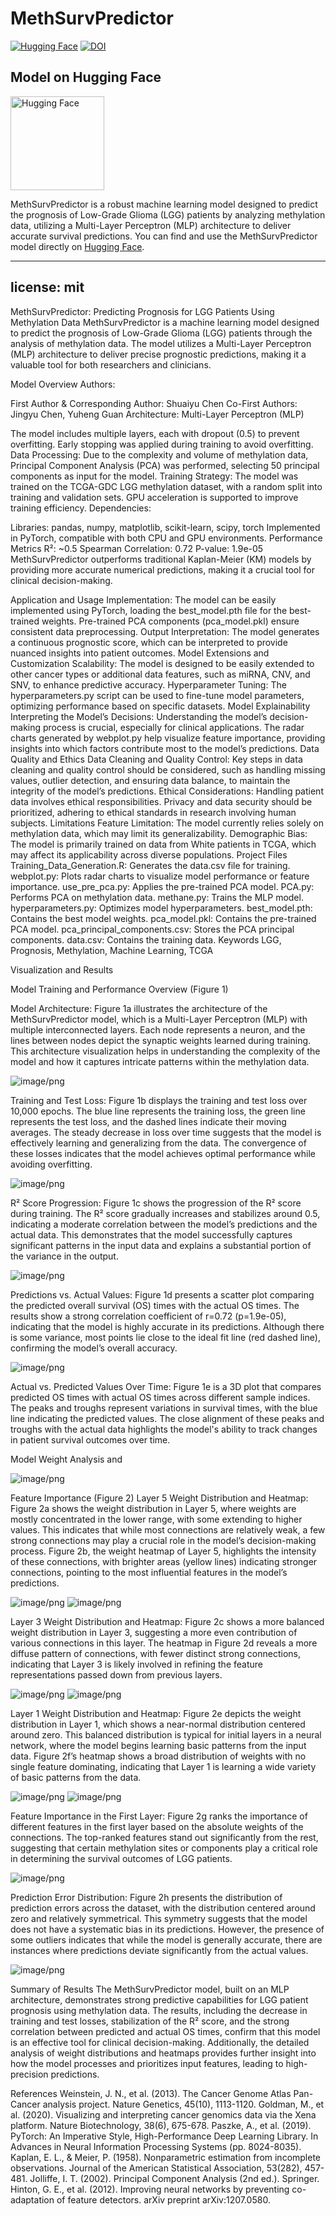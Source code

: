 # MethSurvPredictor
[![Hugging Face](https://img.shields.io/badge/Hugging%20Face-Model-blue)](https://huggingface.co/csycsycsy/MethSurvPredictor)
[![DOI](https://zenodo.org/badge/DOI/10.5281/zenodo.13366876.svg)](https://doi.org/10.5281/zenodo.13366876)
## Model on Hugging Face
<a href="https://huggingface.co/csycsycsy/MethSurvPredictor">
    <img src="https://th.bing.com/th/id/OIP.Bz8NJZhyjcCKXPEpSPQD4wHaE8?rs=1&pid=ImgDetMain" alt="Hugging Face" width="150"/>
</a>

MethSurvPredictor is a robust machine learning model designed to predict the prognosis of Low-Grade Glioma (LGG) patients by analyzing methylation data, utilizing a Multi-Layer Perceptron (MLP) architecture to deliver accurate survival predictions.
You can find and use the MethSurvPredictor model directly on [Hugging Face](https://huggingface.co/csycsycsy/MethSurvPredictor).

---
license: mit
---
MethSurvPredictor: Predicting Prognosis for LGG Patients Using Methylation Data
MethSurvPredictor is a machine learning model designed to predict the prognosis of Low-Grade Glioma (LGG) patients through the analysis of methylation data. The model utilizes a Multi-Layer Perceptron (MLP) architecture to deliver precise prognostic predictions, making it a valuable tool for both researchers and clinicians.

Model Overview
Authors:

First Author & Corresponding Author: Shuaiyu Chen
Co-First Authors: Jingyu Chen, Yuheng Guan
Architecture: Multi-Layer Perceptron (MLP)

The model includes multiple layers, each with dropout (0.5) to prevent overfitting. Early stopping was applied during training to avoid overfitting.
Data Processing: Due to the complexity and volume of methylation data, Principal Component Analysis (PCA) was performed, selecting 50 principal components as input for the model.
Training Strategy: The model was trained on the TCGA-GDC LGG methylation dataset, with a random split into training and validation sets. GPU acceleration is supported to improve training efficiency.
Dependencies:

Libraries: pandas, numpy, matplotlib, scikit-learn, scipy, torch
Implemented in PyTorch, compatible with both CPU and GPU environments.
Performance Metrics
R²: ~0.5
Spearman Correlation: 0.72
P-value: 1.9e-05
MethSurvPredictor outperforms traditional Kaplan-Meier (KM) models by providing more accurate numerical predictions, making it a crucial tool for clinical decision-making.

Application and Usage
Implementation: The model can be easily implemented using PyTorch, loading the best_model.pth file for the best-trained weights. Pre-trained PCA components (pca_model.pkl) ensure consistent data preprocessing.
Output Interpretation: The model generates a continuous prognostic score, which can be interpreted to provide nuanced insights into patient outcomes.
Model Extensions and Customization
Scalability: The model is designed to be easily extended to other cancer types or additional data features, such as miRNA, CNV, and SNV, to enhance predictive accuracy.
Hyperparameter Tuning: The hyperparameters.py script can be used to fine-tune model parameters, optimizing performance based on specific datasets.
Model Explainability
Interpreting the Model’s Decisions: Understanding the model’s decision-making process is crucial, especially for clinical applications. The radar charts generated by webplot.py help visualize feature importance, providing insights into which factors contribute most to the model’s predictions.
Data Quality and Ethics
Data Cleaning and Quality Control: Key steps in data cleaning and quality control should be considered, such as handling missing values, outlier detection, and ensuring data balance, to maintain the integrity of the model’s predictions.
Ethical Considerations: Handling patient data involves ethical responsibilities. Privacy and data security should be prioritized, adhering to ethical standards in research involving human subjects.
Limitations
Feature Limitation: The model currently relies solely on methylation data, which may limit its generalizability.
Demographic Bias: The model is primarily trained on data from White patients in TCGA, which may affect its applicability across diverse populations.
Project Files
Training_Data_Generation.R: Generates the data.csv file for training.
webplot.py: Plots radar charts to visualize model performance or feature importance.
use_pre_pca.py: Applies the pre-trained PCA model.
PCA.py: Performs PCA on methylation data.
methane.py: Trains the MLP model.
hyperparameters.py: Optimizes model hyperparameters.
best_model.pth: Contains the best model weights.
pca_model.pkl: Contains the pre-trained PCA model.
pca_principal_components.csv: Stores the PCA principal components.
data.csv: Contains the training data.
Keywords
LGG, Prognosis, Methylation, Machine Learning, TCGA

Visualization and Results

Model Training and Performance Overview (Figure 1)

Model Architecture: Figure 1a illustrates the architecture of the MethSurvPredictor model, which is a Multi-Layer Perceptron (MLP) with multiple interconnected layers. Each node represents a neuron, and the lines between nodes depict the synaptic weights learned during training. This architecture visualization helps in understanding the complexity of the model and how it captures intricate patterns within the methylation data.

![image/png](https://cdn-uploads.huggingface.co/production/uploads/66c5cec3f720e602d299597a/ZaxPSpvLG8j3iM_06T9HV.png)

Training and Test Loss: Figure 1b displays the training and test loss over 10,000 epochs. The blue line represents the training loss, the green line represents the test loss, and the dashed lines indicate their moving averages. The steady decrease in loss over time suggests that the model is effectively learning and generalizing from the data. The convergence of these losses indicates that the model achieves optimal performance while avoiding overfitting.

![image/png](https://cdn-uploads.huggingface.co/production/uploads/66c5cec3f720e602d299597a/dcwVfVFSs0CLTH9VWZjyZ.png)

R² Score Progression: Figure 1c shows the progression of the R² score during training. The R² score gradually increases and stabilizes around 0.5, indicating a moderate correlation between the model’s predictions and the actual data. This demonstrates that the model successfully captures significant patterns in the input data and explains a substantial portion of the variance in the output.

![image/png](https://cdn-uploads.huggingface.co/production/uploads/66c5cec3f720e602d299597a/5TVVPU6P9kGdVvgG03VOk.png)

Predictions vs. Actual Values: Figure 1d presents a scatter plot comparing the predicted overall survival (OS) times with the actual OS times. The results show a strong correlation coefficient of r=0.72 (p=1.9e-05), indicating that the model is highly accurate in its predictions. Although there is some variance, most points lie close to the ideal fit line (red dashed line), confirming the model’s overall accuracy.

![image/png](https://cdn-uploads.huggingface.co/production/uploads/66c5cec3f720e602d299597a/YFgA2hBYS3wMp0hZjiofw.png)

Actual vs. Predicted Values Over Time: Figure 1e is a 3D plot that compares predicted OS times with actual OS times across different sample indices. The peaks and troughs represent variations in survival times, with the blue line indicating the predicted values. The close alignment of these peaks and troughs with the actual data highlights the model's ability to track changes in patient survival outcomes over time.

Model Weight Analysis and 

![image/png](https://cdn-uploads.huggingface.co/production/uploads/66c5cec3f720e602d299597a/y9eX0zjCvvQDw4ElU0BWs.png)

Feature Importance (Figure 2)
Layer 5 Weight Distribution and Heatmap: Figure 2a shows the weight distribution in Layer 5, where weights are mostly concentrated in the lower range, with some extending to higher values. This indicates that while most connections are relatively weak, a few strong connections may play a crucial role in the model’s decision-making process. Figure 2b, the weight heatmap of Layer 5, highlights the intensity of these connections, with brighter areas (yellow lines) indicating stronger connections, pointing to the most influential features in the model’s predictions.

![image/png](https://cdn-uploads.huggingface.co/production/uploads/66c5cec3f720e602d299597a/kUz2xr0AQ6g8Njnbjwjlt.png)
![image/png](https://cdn-uploads.huggingface.co/production/uploads/66c5cec3f720e602d299597a/QyjGB7ix-tfN9FXoGW7zF.png)

Layer 3 Weight Distribution and Heatmap: Figure 2c shows a more balanced weight distribution in Layer 3, suggesting a more even contribution of various connections in this layer. The heatmap in Figure 2d reveals a more diffuse pattern of connections, with fewer distinct strong connections, indicating that Layer 3 is likely involved in refining the feature representations passed down from previous layers.

![image/png](https://cdn-uploads.huggingface.co/production/uploads/66c5cec3f720e602d299597a/PQjFx--WhB9DRjGUCx8Nb.png)
![image/png](https://cdn-uploads.huggingface.co/production/uploads/66c5cec3f720e602d299597a/MOkWrmuzEEggtcYw1SPV5.png)

Layer 1 Weight Distribution and Heatmap: Figure 2e depicts the weight distribution in Layer 1, which shows a near-normal distribution centered around zero. This balanced distribution is typical for initial layers in a neural network, where the model begins learning basic patterns from the input data. Figure 2f’s heatmap shows a broad distribution of weights with no single feature dominating, indicating that Layer 1 is learning a wide variety of basic patterns from the data.

![image/png](https://cdn-uploads.huggingface.co/production/uploads/66c5cec3f720e602d299597a/7Q6w9W_pGeMGrQ8cm1CC0.png)
![image/png](https://cdn-uploads.huggingface.co/production/uploads/66c5cec3f720e602d299597a/2FWYGjrzNGfKtMZn1SWCG.png)

Feature Importance in the First Layer: Figure 2g ranks the importance of different features in the first layer based on the absolute weights of the connections. The top-ranked features stand out significantly from the rest, suggesting that certain methylation sites or components play a critical role in determining the survival outcomes of LGG patients.

![image/png](https://cdn-uploads.huggingface.co/production/uploads/66c5cec3f720e602d299597a/86_oL4b-rPkyWGZINCBBn.png)

Prediction Error Distribution: Figure 2h presents the distribution of prediction errors across the dataset, with the distribution centered around zero and relatively symmetrical. This symmetry suggests that the model does not have a systematic bias in its predictions. However, the presence of some outliers indicates that while the model is generally accurate, there are instances where predictions deviate significantly from the actual values.

![image/png](https://cdn-uploads.huggingface.co/production/uploads/66c5cec3f720e602d299597a/3Iv0YjHOtkP9751_wc_Hm.png)

Summary of Results
The MethSurvPredictor model, built on an MLP architecture, demonstrates strong predictive capabilities for LGG patient prognosis using methylation data. The results, including the decrease in training and test losses, stabilization of the R² score, and the strong correlation between predicted and actual OS times, confirm that this model is an effective tool for clinical decision-making. Additionally, the detailed analysis of weight distributions and heatmaps provides further insight into how the model processes and prioritizes input features, leading to high-precision predictions.

References
Weinstein, J. N., et al. (2013). The Cancer Genome Atlas Pan-Cancer analysis project. Nature Genetics, 45(10), 1113-1120.
Goldman, M., et al. (2020). Visualizing and interpreting cancer genomics data via the Xena platform. Nature Biotechnology, 38(6), 675-678.
Paszke, A., et al. (2019). PyTorch: An Imperative Style, High-Performance Deep Learning Library. In Advances in Neural Information Processing Systems (pp. 8024-8035).
Kaplan, E. L., & Meier, P. (1958). Nonparametric estimation from incomplete observations. Journal of the American Statistical Association, 53(282), 457-481.
Jolliffe, I. T. (2002). Principal Component Analysis (2nd ed.). Springer.
Hinton, G. E., et al. (2012). Improving neural networks by preventing co-adaptation of feature detectors. arXiv preprint arXiv:1207.0580.
